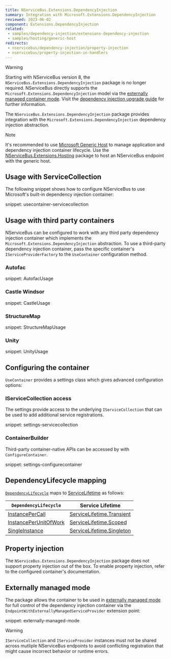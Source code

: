 ```yaml
---
title: NServiceBus.Extensions.DependencyInjection
summary: Integration with Microsoft.Extensions.DependencyInjection
reviewed: 2023-06-02
component: Extensions.DependencyInjection
related:
 - samples/dependency-injection/extensions-dependency-injection
 - samples/hosting/generic-host
redirects:
 - nservicebus/dependency-injection/property-injection
 - nservicebus/property-injection-in-handlers
---
```


> [!WARNING]
> Starting with NServiceBus version 8, the `NServiceBus.Extensions.DependencyInjection` package is no longer required. NServiceBus directly supports the `Microsoft.Extensions.DependencyInjection` model via the [externally managed container mode](/nservicebus/dependency-injection/#externally-managed-mode). Visit the [dependency injection upgrade guide](/nservicebus/upgrades/7to8/dependency-injection.md) for further information.

The `NServiceBus.Extensions.DependencyInjection` package provides integration with the `Microsoft.Extensions.DependencyInjection` dependency injection abstraction.

> [!NOTE]
> It's recommended to use [Microsoft Generic Host](https://docs.microsoft.com/en-us/aspnet/core/fundamentals/host/generic-host) to manage application and dependency injection container lifecycle. Use the [NServiceBus.Extensions.Hosting](/nservicebus/hosting/extensions-hosting.md) package to host an NServiceBus endpoint with the generic host.


## Usage with ServiceCollection

The following snippet shows how to configure NServiceBus to use Microsoft's built-in dependency injection container:

snippet: usecontainer-servicecollection


## Usage with third party containers

NServiceBus can be configured to work with any third party dependency injection container which implements the `Microsoft.Extensions.DependencyInjection` abstraction. To use a third-party dependency injection container, pass the specific container's `IServiceProviderFactory` to the `UseContainer` configuration method.

### Autofac

snippet: AutofacUsage

### Castle Windsor

snippet: CastleUsage

### StructureMap

snippet: StructureMapUsage

### Unity

snippet: UnityUsage


## Configuring the container

`UseContainer` provides a settings class which gives advanced configuration options:


### IServiceCollection access

The settings provide access to the underlying `IServiceCollection` that can be used to add additional service registrations.

snippet: settings-servicecollection


### ContainerBuilder

Third-party container-native APIs can be accessed by with `ConfigureContainer`.

snippet: settings-configurecontainer


## DependencyLifecycle mapping

[`DependencyLifecycle`](/nservicebus/dependency-injection/) maps to [ServiceLifetime](https://docs.microsoft.com/en-us/dotnet/api/microsoft.extensions.dependencyinjection.servicelifetime) as follows:

| `DependencyLifecycle`                                                                                             | Service Lifetime                                                                                                        |
|-----------------------------------------------------------------------------------------------------------------|---------------------------------------------------------------------------------------------------------------------------|
| [InstancePerCall](/nservicebus/dependency-injection/) | [ServiceLifetime.Transient](https://docs.microsoft.com/en-us/dotnet/api/microsoft.extensions.dependencyinjection.servicelifetime)         |
| [InstancePerUnitOfWork](/nservicebus/dependency-injection/)                    | [ServiceLifetime.Scoped](https://docs.microsoft.com/en-us/dotnet/api/microsoft.extensions.dependencyinjection.servicelifetime) |
| [SingleInstance](/nservicebus/dependency-injection/)                                  | [ServiceLifetime.Singleton](https://docs.microsoft.com/en-us/dotnet/api/microsoft.extensions.dependencyinjection.servicelifetime)                          |

## Property injection

The `NServiceBus.Extensions.DependencyInjection` package does not support property injection out of the box. To enable property injection, refer to the configured container's documentation.


## Externally managed mode

The package allows the container to be used in [externally managed mode](/nservicebus/dependency-injection/#externally-managed-mode) for full control of the dependency injection container via the `EndpointWithExternallyManagedServiceProvider` extension point:

snippet: externally-managed-mode

> [!WARNING]
> `IServiceCollection` and `IServiceProvider` instances must not be shared across mutliple NServiceBus endpoints to avoid conflicting registration that might cause incorrect behavior or runtime errors.
